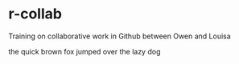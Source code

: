 # r-collab
Training on collaborative work in Github between Owen and Louisa

the quick brown fox jumped over the lazy dog